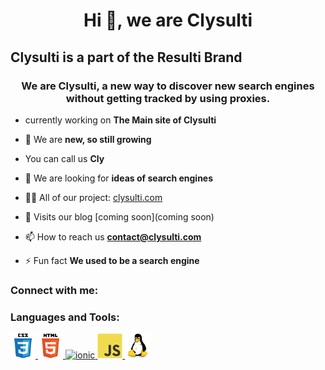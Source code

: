 <h1 align="center">Hi 👋, we are Clysulti</h1>
<h2>Clysulti is a part of the Resulti Brand</h2>

<h3 align="center">We are Clysulti, a new way to discover new search engines without getting tracked by using proxies.</h3>

- currently working on **The Main site of Clysulti**

- 🌱 We are **new, so still growing**

- You can call us **Cly**

- 🤝 We are looking for **ideas of search engines**

- 👨‍💻 All of our project: [clysulti.com](clysulti.com)

- 📝 Visits our blog [coming soon](coming soon)

- 📫 How to reach us **contact@clysulti.com**

- ⚡ Fun fact **We used to be a search engine**

<h3 align="left">Connect with me:</h3>
<p align="left">
</p>

<h3 align="left">Languages and Tools:</h3>
<p align="left"> <a href="https://www.w3schools.com/css/" target="_blank" rel="noreferrer"> <img src="https://raw.githubusercontent.com/devicons/devicon/master/icons/css3/css3-original-wordmark.svg" alt="css3" width="40" height="40"/> </a> <a href="https://www.w3.org/html/" target="_blank" rel="noreferrer"> <img src="https://raw.githubusercontent.com/devicons/devicon/master/icons/html5/html5-original-wordmark.svg" alt="html5" width="40" height="40"/> </a> <a href="https://ionicframework.com" target="_blank" rel="noreferrer"> <img src="https://upload.wikimedia.org/wikipedia/commons/d/d1/Ionic_Logo.svg" alt="ionic" width="40" height="40"/> </a> <a href="https://developer.mozilla.org/en-US/docs/Web/JavaScript" target="_blank" rel="noreferrer"> <img src="https://raw.githubusercontent.com/devicons/devicon/master/icons/javascript/javascript-original.svg" alt="javascript" width="40" height="40"/> </a> <a href="https://www.linux.org/" target="_blank" rel="noreferrer"> <img src="https://raw.githubusercontent.com/devicons/devicon/master/icons/linux/linux-original.svg" alt="linux" width="40" height="40"/> </a> </p>

